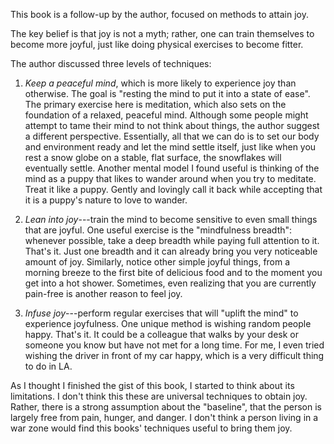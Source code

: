 This book is a follow-up by the author, focused on methods to attain joy.

The key belief is that joy is not a myth; rather, one can train themselves to become more joyful, just like doing physical exercises to become fitter.

The author discussed three levels of techniques:

1. *Keep a peaceful mind*, which is more likely to experience joy than otherwise.
The goal is "resting the mind to put it into a state of ease".
The primary exercise here is meditation, which also sets on the foundation of a relaxed, peaceful mind.
Although some people might attempt to tame their mind to not think about things, the author suggest a different perspective.
Essentially, all that we can do is to set our body and environment ready and let the mind settle itself, just like when you rest a snow globe on a stable, flat surface, the snowflakes will eventually settle.
Another mental model I found useful is thinking of the mind as a puppy that likes to wander around when you try to meditate. Treat it like a puppy. Gently and lovingly call it back while accepting that it is a puppy's nature to love to wander.

2. *Lean into joy*---train the mind to become sensitive to even small things that are joyful.
One useful exercise is the "mindfulness breadth": whenever possible, take a deep breadth while paying full attention to it. That's it. Just one breadth and it can already bring you very noticeable amount of joy.
Similarly, notice other simple joyful things, from a morning breeze to the first bite of delicious food and to the moment you get into a hot shower. Sometimes, even realizing that you are currently pain-free is another reason to feel joy.

3. *Infuse joy*---perform regular exercises that will "uplift the mind" to experience joyfulness.
One unique method is wishing random people happy. That's it. It could be a colleague that walks by your desk or someone you know but have not met for a long time. For me, I even tried wishing the driver in front of my car happy, which is a very difficult thing to do in LA.

As I thought I finished the gist of this book, I started to think about its limitations. I don't think this these are universal techniques to obtain joy. Rather, there is a strong assumption about the "baseline", that the person is largely free from pain, hunger, and danger. I don't think a person living in a war zone would find this books' techniques useful to bring them joy.

